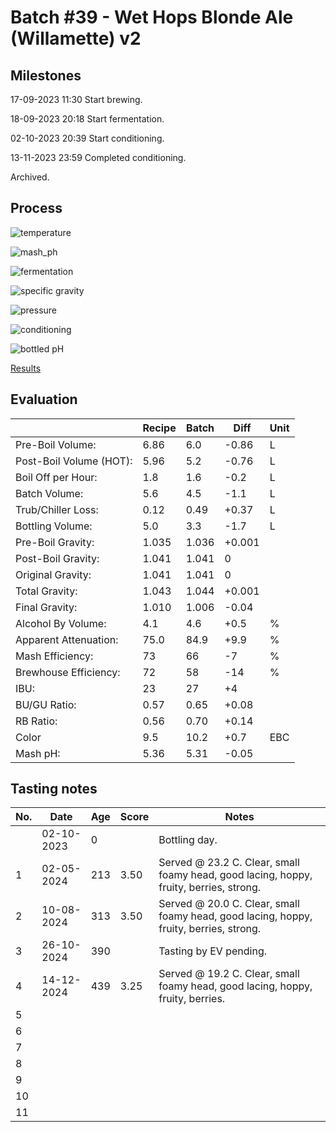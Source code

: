 # Batch #39 - Wet Hops Blonde Ale (Willamette) v2

## Milestones

17-09-2023 11:30 Start brewing.

18-09-2023 20:18 Start fermentation.

02-10-2023 20:39 Start conditioning.

13-11-2023 23:59 Completed conditioning.

Archived.

## Process

![temperature](temperature.png)

![mash_ph](mash_ph.png)

![fermentation](fermentation.png)

![specific gravity](gravity.png)

![pressure](pressure.png)

![conditioning](conditioning.png)

![bottled pH](bottled_ph.png)

[Results](./Batch_39_Wet_Hops_Blonde_Ale_Willamette_v2_results.pdf)

## Evaluation

|                         | Recipe | Batch | Diff   | Unit |
|-------------------------|--------|-------|--------|------|
| Pre-Boil Volume:        | 6.86   | 6.0   | -0.86  | L    |
| Post-Boil Volume (HOT): | 5.96   | 5.2   | -0.76  | L    |
| Boil Off per Hour:      | 1.8    | 1.6   | -0.2   | L    |
| Batch Volume:           | 5.6    | 4.5   | -1.1   | L    |
| Trub/Chiller Loss:      | 0.12   | 0.49  | +0.37  | L    |
| Bottling Volume:        | 5.0    | 3.3   | -1.7   | L    |
| Pre-Boil Gravity:       | 1.035  | 1.036 | +0.001 |      |
| Post-Boil Gravity:      | 1.041  | 1.041 |  0     |      |
| Original Gravity:       | 1.041  | 1.041 |  0     |      |
| Total Gravity:          | 1.043  | 1.044 | +0.001 |      |
| Final Gravity:          | 1.010  | 1.006 | -0.04  |      |
| Alcohol By Volume:      | 4.1    | 4.6   | +0.5   | %    |
| Apparent Attenuation:   | 75.0   | 84.9  | +9.9   | %    |
| Mash Efficiency:        | 73     | 66    | -7     | %    |
| Brewhouse Efficiency:   | 72     | 58    | -14    | %    |
| IBU:                    | 23     | 27    | +4     |      |
| BU/GU Ratio:            | 0.57   | 0.65  | +0.08  |      |
| RB Ratio:               | 0.56   | 0.70  | +0.14  |      |
| Color                   | 9.5    | 10.2  | +0.7   | EBC  |
| Mash pH:                | 5.36   | 5.31  | -0.05  |      |

## Tasting notes

| No. | Date       | Age | Score | Notes |
|-----|------------|-----|-------|-------|
|     | 02-10-2023 |   0 |       | Bottling day. |
|   1 | 02-05-2024 | 213 | 3.50  | Served @ 23.2 C. Clear, small foamy head, good lacing, hoppy, fruity, berries, strong. |
|   2 | 10-08-2024 | 313 | 3.50  | Served @ 20.0 C. Clear, small foamy head, good lacing, hoppy, fruity, berries, strong. |
|   3 | 26-10-2024 | 390 |  | Tasting by EV pending. |
|   4 | 14-12-2024 | 439 | 3.25  | Served @ 19.2 C. Clear, small foamy head, good lacing, hoppy, fruity, berries. |
|   5 |  |  |  |  |
|   6 |  |  |  |  |
|   7 |  |  |  |  |
|   8 |  |  |  |  |
|   9 |  |  |  |  |
|  10 |  |  |  |  |
|  11 |  |  |  |  |
